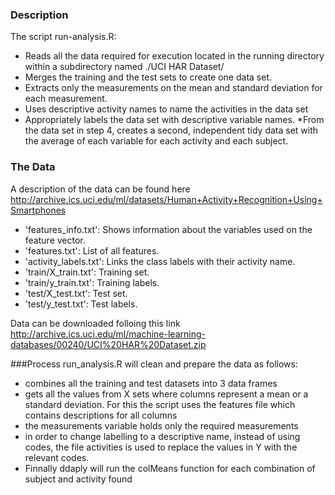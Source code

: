 ### Description
The script run-analysis.R:

* Reads all the data required for execution located in the running directory within a subdirectory named ./UCI HAR Dataset/
* Merges the training and the test sets to create one data set.
* Extracts only the measurements on the mean and standard deviation for each measurement. 
* Uses descriptive activity names to name the activities in the data set
* Appropriately labels the data set with descriptive variable names. 
*From the data set in step 4, creates a second, independent tidy data set with the average of each variable for each activity and each subject.

### The Data
A description of the data can be found here http://archive.ics.uci.edu/ml/datasets/Human+Activity+Recognition+Using+Smartphones

- 'features_info.txt': Shows information about the variables used on the feature vector.
- 'features.txt': List of all features.
- 'activity_labels.txt': Links the class labels with their activity name.
- 'train/X_train.txt': Training set.
- 'train/y_train.txt': Training labels.
- 'test/X_test.txt': Test set.
- 'test/y_test.txt': Test labels.

Data can be downloaded folloing this link http://archive.ics.uci.edu/ml/machine-learning-databases/00240/UCI%20HAR%20Dataset.zip

###Process
run_analysis.R will clean and prepare the data as follows:
* combines all the training and test datasets into 3 data frames
* gets all the values from X sets where columns represent a mean or a standard deviation. For this the script uses the features file which contains descriptions for all columns 
* the measurements variable holds only the required measurements 
* in order to change labelling to a descriptive name, instead of using codes, the file activities is used to replace the values in Y with the relevant codes.
* Finnally ddaply will run the colMeans function for each combination of subject and activity found



